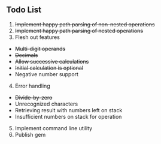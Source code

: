 Todo List
-

1. <del>Implement happy path parsing of non-nested operations</del>
2. <del>Implement happy path parsing of nested operations</del>
3. Flesh out features
  - <del>Multi-digit operands</del>
  - <del>Decimals</del>
  - <del>Allow successive calculations</del>
  - <del>Initial calculation is optional</del>
  - Negative number support
4. Error handling
  - <del>Divide-by-zero</del>
  - Unrecognized characters
  - Retrieving result with numbers left on stack
  - Insufficient numbers on stack for operation
5. Implement command line utility
6. Publish gem
